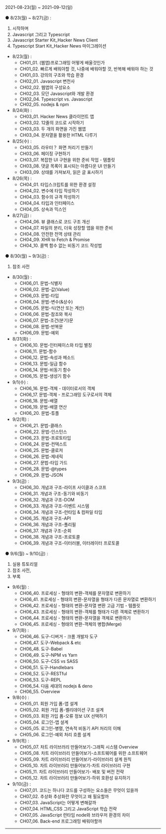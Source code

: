 2021-08-23(월) ~ 2021-09-12(일)

● 8/23(월) ~ 8/27(금) :

1. 시작하며
2. Javascript 그리고 Typescript
3. Javascript Starter Kit_Hacker News Client
4. Typescript Start Kit_Hacker News 마이그레이션
- 8/23(월) :
    - CH01_01. (웹앱)프로그래밍 어떻게 배울것인가
    - CH01_02. 빠르게 배워야할 것, 나중에 배워야할 것, 반복해 배워야 하는 것
    - CH01_03. 강의의 구조와 학습 환경
    - CH02_01. Javascript 변천사
    - CH02_02. 웹앱의 구성요소
    - CH02_03. 모던 Javascript와 개발 환경
    - CH02_04. Typescript vs. Javascript
    - CH02_05. nodejs & npm
- 8/24(화) :
    - CH03_01. Hacker News 클라이언트 앱
    - CH03_02. 12줄의 코드로 시작하기
    - CH03_03. 두 개의 화면을 가진 웹앱
    - CH03_04. 문자열을 활용한 HTML 다루기
- 8/25(수) :
    - CH03_05. 라우터？ 화면 처리기 만들기
    - CH03_06. 페이징 구현하기
    - CH03_07. 복잡한 UI 구현을 위한 준비 작업 - 템플릿
    - CH03_08. 댓글 목록이 표시되는 아름다운 UI 만들기
    - CH03_09. 상태를 가져보자, 읽은 글 표시하기
- 8/26(목) :
    - CH04_01. 타입스크립트를 위한 환경 설정
    - CH04_02. 변수에 타입 작성하기
    - CH04_03. 함수의 규격 작성하기
    - CH04_04. 타입과 인터페이스
    - CH04_05. 상속과 믹스인
- 8/27(금) :
    - CH04_06. 뷰 클래스로 코드 구조 개선
    - CH04_07. 파일의 분리, 더욱 성장할 앱을 위한 준비
    - CH04_08. 안전한 전역 상태 관리
    - CH04_09. XHR to Fetch & Promise
    - CH04_10. 콜백 함수 없는 비동기 코드 작성법

● 8/30(월) ~ 9/3(금) :

1. 참조 사전
- 8/30(월) :
    - CH06_01. 문법-식별자
    - CH06_02. 문법-값(Value)
    - CH06_03. 문법-타입
    - CH06_04. 문법-변수(&상수)
    - CH06_05. 문법-식(연산 또는 계산)
    - CH06_06. 문법-참조와 복사
    - CH06_07. 문법-조건(분기)문
    - CH06_08. 문법-반복문
    - CH06_09. 문법-예외
- 8/31(화) :
    - CH06_10. 문법-인터페이스와 타입 별칭
    - CH06_11. 문법-함수
    - CH06_12. 문법-속성과 메소드
    - CH06_13. 문법-일급 함수
    - CH06_14. 문법-비동기 함수
    - CH06_15. 문법-생성기 함수
- 9/1(수) :
    - CH06_16. 문법-객체 - 데이터로서의 객체
    - CH06_17. 문법-객체 - 프로그래밍 도구로서의 객체
    - CH06_18. 문법-배열
    - CH06_19. 문법-배열 연산
    - CH06_20. 문법-튜플
- 9/2(목) :
    - CH06_21. 문법-클래스
    - CH06_22. 문법-인스턴스
    - CH06_23. 문법-프로토타입
    - CH06_24. 문법-컨텍스트
    - CH06_25. 문법-클로저
    - CH06_26. 문법-제네릭
    - CH06_27. 문법-타입 가드
    - CH06_28. 문법-@types
    - CH06_29. 문법-JSON
- 9/3(금) :
    - CH06_30. 개념과 구조-라이프 사이클과 스코프
    - CH06_31. 개념과 구조-동기와 비동기
    - CH06_32. 개념과 구조-DOM
    - CH06_33. 개념과 구조-이벤트 시스템
    - CH06_34. 개념과 구조-런타임 & 컴파일 타임
    - CH06_35. 개념과 구조-API
    - CH06_36. 개념과 구조-폴리필
    - CH06_37. 개념과 구조-순회
    - CH06_38. 개념과 구조-프로토콜
    - CH06_39. 개념과 구조-이터러블, 이터레이터 프로토콜

● 9/6(월) ~ 9/10(금) :

1. 실용 튜토리얼
2. 참조 사전,
3. 부록
- 9/6(월) :
    - CH06_40. 프로세싱 - 형태의 변환-객체를 문자열로 변환하기
    - CH06_41. 프로세싱 - 형태의 변환-문자열을 형태가 다른 문자열로 변환하기
    - CH06_42. 프로세싱 - 형태의 변환-문자열 변환 고급 기법 - 템플릿
    - CH06_43. 프로세싱 - 형태의 변환-객체를 형태가 다른 객체로 변환하기
    - CH06_44. 프로세싱 - 형태의 변환-문자열을 객체로 변환하기
    - CH06_45. 프로세싱 - 형태의 변환-객체의 병합(Merge)
- 9/7(화) :
    - CH06_46. 도구-디버거 - 크롬 개발자 도구
    - CH06_47. 도구-Webpack & etc
    - CH06_48. 도구-Babel
    - CH06_49. 도구-NPM vs Yarn
    - CH06_50. 도구-CSS vs SASS
    - CH06_51. 도구-Handlebars
    - CH06_52. 도구-RESTful
    - CH06_53. 도구-REPL
    - CH06_54. 다음 세대의 nodejs & deno
    - CH06_55. Overview
- 9/8(수) :
    - CH05_01. 회원 가입 폼-앱 설계
    - CH05_02. 회원 가입 폼-벨리데이션 구조 설계
    - CH05_03. 회원 가입 폼-오류 정보 UX 선택하기
    - CH05_04. 로그인-앱 설계
    - CH05_05. 로그인-병렬, 연속적 비동기 API 처리의 이해
    - CH05_06. 로그인-예외 처리 흐름 설계
- 9/9(목) :
    - CH05_07. 차트 라이브러리 만들어보기-그래픽 시스템 Overview
    - CH05_08. 차트 라이브러리 만들어보기-소프트웨어를 위한 소프트웨어
    - CH05_09. 차트 라이브러리 만들어보기-라이브러리 설계 원칙
    - CH05_10. 차트 라이브러리 만들어보기-차트 라이브러리 구현
    - CH05_11. 차트 라이브러리 만들어보기- 배포 및 버전 전략
    - CH05_12. 차트 라이브러리 만들어보기-하위 호환성 유지하기
- 9/10(금) :
    - CH07_01. 코드는 하나다 코드를 구성하는 요소들은 무엇이 있을까
    - CH07_02. 추상화 추상화란 무엇이고 왜 필요할까
    - CH07_03. JavaScript는 어떻게 변해갈까
    - CH07_04. HTML,CSS 그리고 JavaScript 학습 전략
    - CH07_05. JavaScript 런타임 node와 브라우저 환경의 차이
    - CH07_06. Back-end 프로그래밍 배워야할까

---
